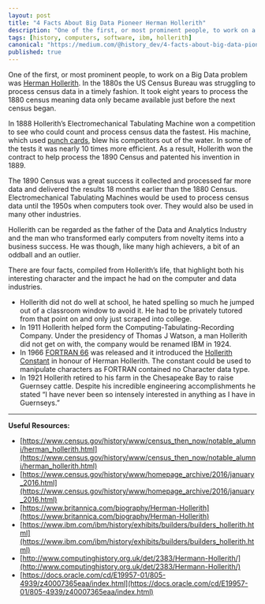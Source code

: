 ```yaml
---
layout: post
title: "4 Facts About Big Data Pioneer Herman Hollerith"
description: "One of the first, or most prominent people, to work on a Big Data problem was Herman Hollerith. In the 1880s the US Census Bureau was struggling to process census data in a timely fashion."
tags: [history, computers, software, ibm, hollerith]
canonical: "https://medium.com/@history_dev/4-facts-about-big-data-pioneer-herman-hollerith-6db48fb611c3"
published: true
---
```

One of the first, or most prominent people, to work on a Big Data problem was [Herman Hollerith](https://en.wikipedia.org/wiki/Herman_Hollerith). In the 1880s the US Census Bureau was struggling to process census data in a timely fashion. It took eight years to process the 1880 census meaning data only became available just before the next census began.

In 1888 Hollerith’s Electromechanical Tabulating Machine won a competition to see who could count and process census data the fastest. His machine, which used [punch cards](https://en.wikipedia.org/wiki/Punched_card#The_Hollerith_card), blew his competitors out of the water. In some of the tests it was nearly 10 times more efficient. As a result, Hollerith won the contract to help process the 1890 Census and patented his invention in 1889.

The 1890 Census was a great success it collected and processed far more data and delivered the results 18 months earlier than the 1880 Census. Electromechanical Tabulating Machines would be used to process census data until the 1950s when computers took over. They would also be used in many other industries.

Hollerith can be regarded as the father of the Data and Analytics Industry and the man who transformed early computers from novelty items into a business success. He was though, like many high achievers, a bit of an oddball and an outlier.

There are four facts, compiled from Hollerith’s life, that highlight both his interesting character and the impact he had on the computer and data industries.

- Hollerith did not do well at school, he hated spelling so much he jumped out of a classroom window to avoid it. He had to be privately tutored from that point on and only just scraped into college.
- In 1911 Hollerith helped form the Computing-Tabulating-Recording Company. Under the presidency of Thomas J Watson, a man Hollerith did not get on with, the company would be renamed IBM in 1924.
- In 1966 [FORTRAN 66](https://en.wikipedia.org/wiki/Fortran#FORTRAN_66) was released and it introduced the [Hollerith Constant](https://en.wikipedia.org/wiki/Hollerith_constant) in honour of Herman Hollerith. The constant could be used to manipulate characters as FORTRAN contained no Character data type.
- In 1921 Hollerith retired to his farm in the Chesapeake Bay to raise Guernsey cattle. Despite his incredible engineering accomplishments he stated “I have never been so intensely interested in anything as I have in Guernseys.”

---

**Useful Resources:**

- [https://www.census.gov/history/www/census_then_now/notable_alumni/herman_hollerith.html](https://www.census.gov/history/www/census_then_now/notable_alumni/herman_hollerith.html)
- [https://www.census.gov/history/www/homepage_archive/2016/january_2016.html](https://www.census.gov/history/www/homepage_archive/2016/january_2016.html)
- [https://www.britannica.com/biography/Herman-Hollerith](https://www.britannica.com/biography/Herman-Hollerith)
- [https://www.ibm.com/ibm/history/exhibits/builders/builders_hollerith.html](https://www.ibm.com/ibm/history/exhibits/builders/builders_hollerith.html)
- [http://www.computinghistory.org.uk/det/2383/Hermann-Hollerith/](http://www.computinghistory.org.uk/det/2383/Hermann-Hollerith/)
- [https://docs.oracle.com/cd/E19957-01/805-4939/z40007365eaa/index.html](https://docs.oracle.com/cd/E19957-01/805-4939/z40007365eaa/index.html)